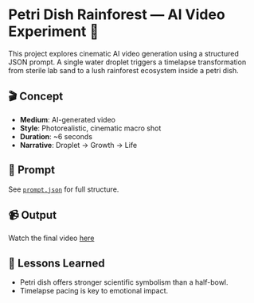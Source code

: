 # Petri Dish Rainforest — AI Video Experiment 🌿

This project explores cinematic AI video generation using a structured JSON prompt. A single water droplet triggers a timelapse transformation from sterile lab sand to a lush rainforest ecosystem inside a petri dish.

## 🎬 Concept
- **Medium**: AI-generated video
- **Style**: Photorealistic, cinematic macro shot
- **Duration**: ~6 seconds
- **Narrative**: Droplet → Growth → Life

## 🧪 Prompt
See [`prompt.json`](./prompt.json) for full structure.

## 📹 Output
Watch the final video [here](./rainforest%20ai%20video.mp4)  


## 🧠 Lessons Learned
- Petri dish offers stronger scientific symbolism than a half-bowl.
- Timelapse pacing is key to emotional impact.

